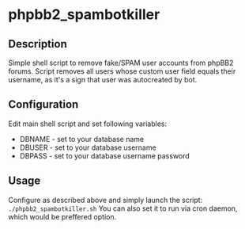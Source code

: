 # phpbb2_spambotkiller

## Description

Simple shell script to remove fake/SPAM user accounts from phpBB2 forums.
Script removes all users whose custom user field equals their username, as it's a sign that user was autocreated by bot.

## Configuration

Edit main shell script and set following variables:
* DBNAME - set to your database name
* DBUSER - set to your database username
* DBPASS - set to your database username password

## Usage

Configure as described above and simply launch the script:
`./phpbb2_spambotkiller.sh`
You can also set it to run via cron daemon, which would be preffered option.

